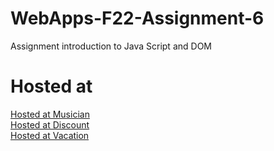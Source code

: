 # WebApps-F22-Assignment-6
Assignment introduction to Java Script and DOM
# Hosted at
[Hosted at Musician](https://44-563-web-apps-f22.github.io/44563-webapps-assignment-6-s547509/musician.html)<br>
[Hosted at Discount](https://44-563-web-apps-f22.github.io/44563-webapps-assignment-6-s547509/discount.html)<br>
[Hosted at Vacation](https://44-563-web-apps-f22.github.io/44563-webapps-assignment-6-s547509/vacation.html)
